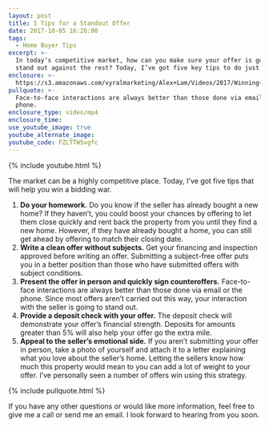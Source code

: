 ```yaml
---
layout: post
title: 5 Tips for a Standout Offer
date: 2017-10-05 16:28:00
tags:
  - Home Buyer Tips
excerpt: >-
  In today’s competitive market, how can you make sure your offer is going to
  stand out against the rest? Today, I’ve got five key tips to do just that.
enclosure: >-
  https://s3.amazonaws.com/vyralmarketing/Alex+Lam/Videos/2017/Winning+The+Bidding+War+-+Vancouver+Real+Estate+Agent.mp4
pullquote: >-
  Face-to-face interactions are always better than those done via email or the
  phone.
enclosure_type: video/mp4
enclosure_time:
use_youtube_image: true
youtube_alternate_image:
youtube_code: FZLTTW5vgfc
---
```



{% include youtube.html %}

The market can be a highly competitive place. Today, I’ve got five tips that will help you win a bidding war.

1. **Do your homework.** Do you know if the seller has already bought a new home? If they haven’t, you could boost your chances by offering to let them close quickly and rent back the property from you until they find a new home. However, if they have already bought a home, you can still get ahead by offering to match their closing date.
2. **Write a clean offer without subjects.** Get your financing and inspection approved before writing an offer. Submitting a subject-free offer puts you in a better position than those who have submitted offers with subject conditions.
3. **Present the offer in person and quickly sign counteroffers.** Face-to-face interactions are always better than those done via email or the phone. Since most offers aren’t carried out this way, your interaction with the seller is going to stand out.
4. **Provide a deposit check with your offer.** The deposit check will demonstrate your offer’s financial strength. Deposits for amounts greater than 5% will also help your offer go the extra mile.
5. **Appeal to the seller’s emotional side.** If you aren’t submitting your offer in person, take a photo of yourself and attach it to a letter explaining what you love about the seller’s home. Letting the sellers know how much this property would mean to you can add a lot of weight to your offer. I’ve personally seen a number of offers win using this strategy.

{% include pullquote.html %}

If you have any other questions or would like more information, feel free to give me a call or send me an email. I look forward to hearing from you soon.